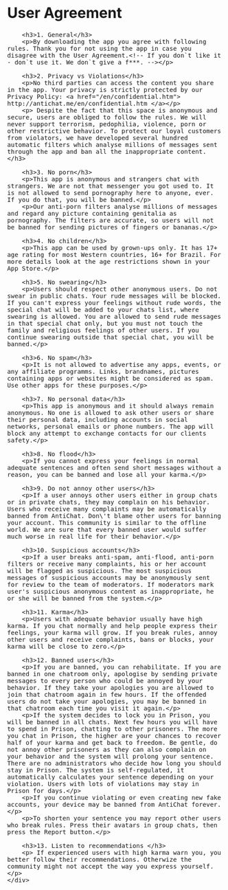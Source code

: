 <!DOCTYPE html PUBLIC "-//W3C//DTD XHTML 1.0 Transitional//EN" "http://www.w3.org/TR/xhtml1/DTD/xhtml1-transitional.dtd"><html xmlns="http://www.w3.org/1999/xhtml"><head><title>
AntiChat - User Agreement</title>
<meta http-equiv="Content-Type" content="text/html; charset=utf-8" /><meta http-equiv="content-language" content="en" />
<meta name="description" content="AntiChat App User Agreement. Follow the rules. Don`t break them or you will be banned." />
<meta name="keywords" content="free dating site app online sms lesbian adult flirt sex text roulette random group bi social singles meet new people personals role play with strangers for teens hook up boring" />
</head>
<body>
	<div style="width: 100%; font-size: 120%">
		<h1>User Agreement</h1>
		
		<h3>1. General</h3>
		<p>By downloading the app you agree with following rules. Thank you for not using the app in case you disagree with the User Agreement.<!-- If you don`t like it - don`t use it. We don`t give a f***. --></p>
		
		<h3>2. Privacy vs Violations</h3>
		<p>No third parties can access the content you share in the app. Your privacy is strictly protected by our Privacy Policy: <a href="/en/confidential.htm"> http://antichat.me/en/confidential.htm </a></p>
		<p> Despite the fact that this space is anonymous and secure, users are obliged to follow the rules. We will never support terrorism, pedophilia, violence, porn or other restrictive behavior. To protect our loyal customers from violators, we have developed several hundred automatic filters which analyse millions of messages sent through the app and ban all the inappropriate content.</h3>
		
		<h3>3. No porn</h3>
		<p>This app is anonymous and strangers chat with strangers. We are not that messenger you got used to. It is not allowed to send pornography here to anyone, ever. If you do that, you will be banned.</p>
		<p>Our anti-porn filters analyse millions of messages and regard any picture containing genitalia as pornography. The filters are accurate, so users will not be banned for sending pictures of fingers or bananas.</p>
		
		<h3>4. No children</h3>
		<p>This app can be used by grown-ups only. It has 17+ age rating for most Western countries, 16+ for Brazil. For more details look at the age restrictions shown in your App Store.</p>
		
		<h3>5. No swearing</h3>
		<p>Users should respect other anonymous users. Do not swear in public chats. Your rude messages will be blocked. If you can't express your feelings without rude words, the special chat will be added to your chats list, where swearing is allowed. You are allowed to send rude messages in that special chat only, but you must not touch the family and religious feelings of other users. If you continue swearing outside that special chat, you will be banned.</p>		
		
		<h3>6. No spam</h3>
		<p>It is not allowed to advertise any apps, events, or any affiliate programms. Links, brandnames, pictures containing apps or websites might be considered as spam. Use other apps for these purposes.</p>
		
		<h3>7. No personal data</h3>
		<p>This app is anonymous and it should always remain anonymous. No one is allowed to ask other users or share their personal data, including accounts in social networks, personal emails or phone numbers. The app will block any attempt to exchange contacts for our clients safety.</p>
		
		<h3>8. No flood</h3>
		<p>If you cannot express your feelings in normal adequate sentences and often send short messages without a reason, you can be banned and lose all your karma.</p>
		
		<h3>9. Do not annoy other users</h3>
		<p>If a user annoys other users either in group chats or in private chats, they may complain on his behavior. Users who receive many complaints may be automatically banned from AntiChat. Don\'t blame other users for banning your account. This community is similar to the offline world. We are sure that every banned user would suffer much worse in real life for their behavior.</p>
		
		<h3>10. Suspicious accounts</h3>
		<p>If a user breaks anti-spam, anti-flood, anti-porn filters or receive many complaints, his or her account will be flagged as suspicious. The most suspicious messages of suspicious accounts may be anonymously sent for review to the team of moderators. If moderators mark user's suspicious anonymous content as inappropriate, he or she will be banned from the system.</p>
		
		<h3>11. Karma</h3>
		<p>Users with adequate behavior usually have high karma. If you chat normally and help people express their feelings, your karma will grow. If you break rules, annoy other users and receive complaints, bans or blocks, your karma will be close to zero.</p>
		
		<h3>12. Banned users</h3>
		<p>If you are banned, you can rehabilitate. If you are banned in one chatroom only, apologise by sending private messages to every person who could be annoyed by your behavior. If they take your apologies you are allowed to join that chatroom again in few hours. If the offended users do not take your apologies, you may be banned in that chatroom each time you visit it again.</p>
		<p>If the system decides to lock you in Prison, you will be banned in all chats. Next few hours you will have to spend in Prison, chatting to other prisoners. The more you chat in Prison, the higher are your chances to recover half of your karma and get back to freedom. Be gentle, do not annoy other prisoners as they can also complain on your behavior and the system will prolong your sentence. There are no administrators who decide how long you should stay in Prison. The system is self-regulated, it automatically calculates your sentence depending on your violation. Users with lots of violations may stay in Prison for days.</p> 
		<p>If you continue violating or even creating new fake accounts, your device may be banned from AntiChat forever.</p> 
		<p>To shorten your sentence you may report other users who break rules. Press their avatars in group chats, then press the Report button.</p> 
		
		<h3>13. Listen to recommendations </h3>
		<p> If experienced users with high karma warn you, you better follow their recommendations. Otherwize the community might not accept the way you express yourself.</p>
	</div>
<body />
</html>
